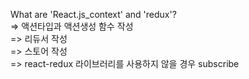 What are 'React.js_context' and 'redux'? <br>
  => 액션타입과 액션생성 함수 작성<br>
  => 리듀서 작성 <br>
  => 스토어 작성 <br>
  => react-redux 라이브러리를 사용하지 않을 경우 subscribe <br>